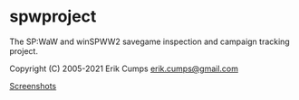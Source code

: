 # spwproject
The SP:WaW and winSPWW2 savegame inspection and campaign tracking project.

Copyright (C) 2005-2021 Erik Cumps <erik.cumps@gmail.com>

[Screenshots](info/screenshots/LIST.md)

